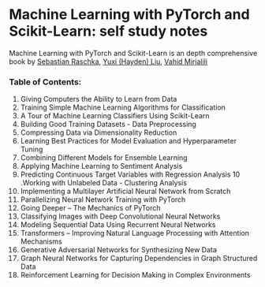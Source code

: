 # **Machine Learning with PyTorch and Scikit-Learn: self study notes**
Machine Learning with PyTorch and Scikit-Learn is an depth comprehensive book by [Sebastian Raschka](https://sebastianraschka.com/), [Yuxi (Hayden) Liu](https://www.amazon.it/stores/Yuxi-%28Hayden%29-Liu/author/B073BQZXMT?ref=lp_508738031_1_11&isDramIntegrated=true&shoppingPortalEnabled=true), [Vahid Mirjalili](https://vahidmirjalili.com/)

### **Table of Contents:**
1. Giving Computers the Ability to Learn from Data
2. Training Simple Machine Learning Algorithms for Classification
3. A Tour of Machine Learning Classifiers Using Scikit-Learn
4. Building Good Training Datasets - Data Preprocessing
5. Compressing Data via Dimensionality Reduction
6. Learning Best Practices for Model Evaluation and Hyperparameter Tuning
7. Combining Different Models for Ensemble Learning
8. Applying Machine Learning to Sentiment Analysis
9. Predicting Continuous Target Variables with Regression Analysis
10 .Working with Unlabeled Data - Clustering Analysis
11. Implementing a Multilayer Artificial Neural Network from Scratch
12. Parallelizing Neural Network Training with PyTorch
13. Going Deeper – The Mechanics of PyTorch
14. Classifying Images with Deep Convolutional Neural Networks
15. Modeling Sequential Data Using Recurrent Neural Networks
16. Transformers – Improving Natural Language Processing with Attention Mechanisms
17. Generative Adversarial Networks for Synthesizing New Data
18. Graph Neural Networks for Capturing Dependencies in Graph Structured Data
19. Reinforcement Learning for Decision Making in Complex Environments
